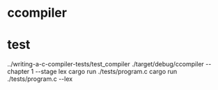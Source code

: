 # ccompiler
# test
  ../writing-a-c-compiler-tests/test_compiler ./target/debug/ccompiler --chapter 1 --stage lex 
  cargo run ./tests/program.c 
    cargo run ./tests/program.c  --lex